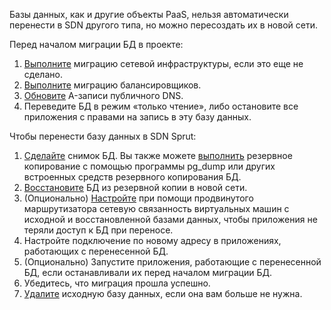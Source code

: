 Базы данных, как и другие объекты PaaS, нельзя автоматически перенести в SDN другого типа, но можно пересоздать их в новой сети.

Перед началом миграции БД в проекте:

1. [Выполните](../../iaas/) миграцию сетевой инфраструктуры, если это еще не сделано.
1. [Выполните](../balancers/) миграцию балансировщиков.
1. [Обновите](../dns/) A-записи публичного DNS.
1. Переведите БД в режим «только чтение», либо остановите все приложения с правами на запись в эту базу данных.

Чтобы перенести базу данных в SDN Sprut:

1. [Сделайте](/ru/storage/backups/service-management/create-backup-copy) снимок БД. Вы также можете [выполнить](/ru/dbs/dbaas/how-to-guides/db-migration) резервное копирование с помощью программы pg_dump или других встроенных средств резервного копирования БД.
1. [Восстановите](/ru/storage/backups/service-management/restore-from-backup) БД из резервной копии в новой сети.
1. (Опционально) [Настройте](/ru/networks/vnet/how-to-guides/advanced-router) при помощи продвинутого маршрутизатора сетевую связанность виртуальных машин с исходной и восстановленной базами данных, чтобы приложения не теряли доступ к БД при переносе.
1. Настройте подключение по новому адресу в приложениях, работающих с перенесенной БД.
1. (Опционально) Запустите приложения, работающие с перенесенной БД, если останавливали их перед началом миграции БД.
1. Убедитесь, что миграция прошла успешно.
1. [Удалите](/ru/dbs/dbaas/service-management/manage-instance/clickhouse#udalenie_instansa_bd) исходную базу данных, если она вам больше не нужна.
